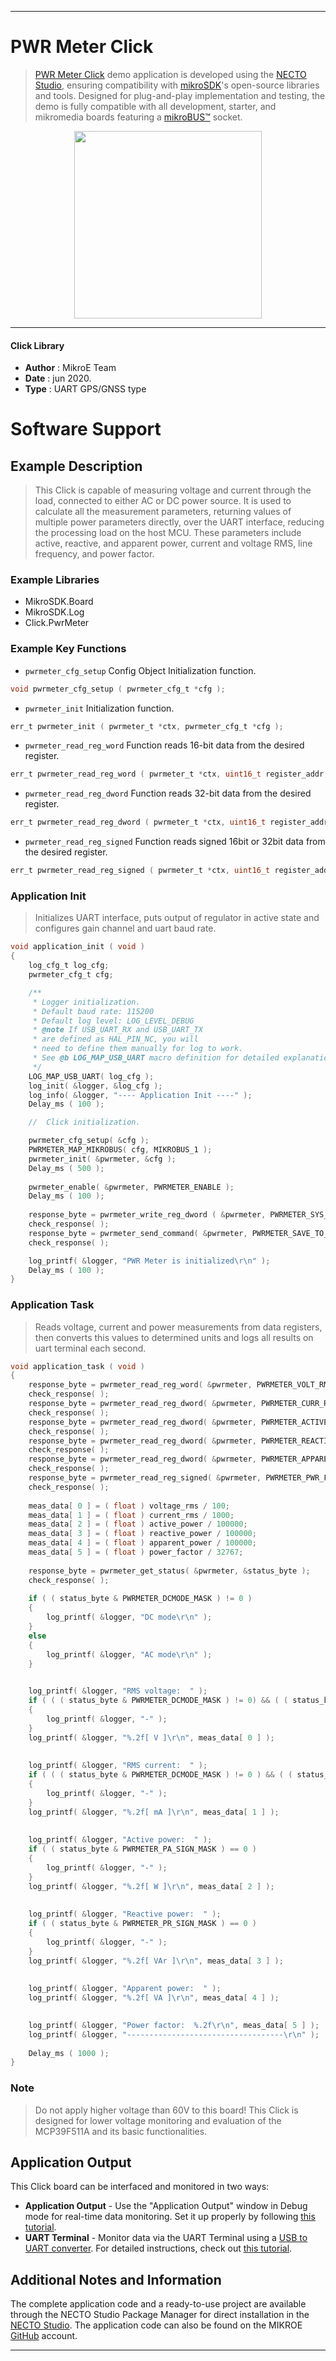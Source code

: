 
---
# PWR Meter Click

> [PWR Meter Click](https://www.mikroe.com/?pid_product=MIKROE-3150) demo application is developed using
the [NECTO Studio](https://www.mikroe.com/necto), ensuring compatibility with [mikroSDK](https://www.mikroe.com/mikrosdk)'s
open-source libraries and tools. Designed for plug-and-play implementation and testing, the demo is fully compatible with
all development, starter, and mikromedia boards featuring a [mikroBUS&trade;](https://www.mikroe.com/mikrobus) socket.

<p align="center">
  <img src="https://www.mikroe.com/?pid_product=MIKROE-3150&image=1" height=300px>
</p>

---

#### Click Library

- **Author**        : MikroE Team
- **Date**          : jun 2020.
- **Type**          : UART GPS/GNSS type

# Software Support

## Example Description

> This Click is capable of measuring voltage and current through the load, connected to either 
> AC or DC power source. It is used to calculate all the measurement parameters, returning 
> values of multiple power parameters directly, over the UART interface, reducing the processing 
> load on the host MCU. These parameters include active, reactive, and apparent power, current 
> and voltage RMS, line frequency, and power factor.

### Example Libraries

- MikroSDK.Board
- MikroSDK.Log
- Click.PwrMeter

### Example Key Functions

- `pwrmeter_cfg_setup` Config Object Initialization function. 
```c
void pwrmeter_cfg_setup ( pwrmeter_cfg_t *cfg );
``` 
 
- `pwrmeter_init` Initialization function. 
```c
err_t pwrmeter_init ( pwrmeter_t *ctx, pwrmeter_cfg_t *cfg );
```

- `pwrmeter_read_reg_word` Function reads 16-bit data from the desired register. 
```c
err_t pwrmeter_read_reg_word ( pwrmeter_t *ctx, uint16_t register_addr, uint16_t *data_out );
```
 
- `pwrmeter_read_reg_dword` Function reads 32-bit data from the desired register. 
```c
err_t pwrmeter_read_reg_dword ( pwrmeter_t *ctx, uint16_t register_addr, uint32_t *data_out );
```

- `pwrmeter_read_reg_signed` Function reads signed 16bit or 32bit data from the desired register. 
```c
err_t pwrmeter_read_reg_signed ( pwrmeter_t *ctx, uint16_t register_addr, uint8_t data_mode, int32_t *data_out );
```

### Application Init

> Initializes UART interface, puts output of regulator in active state and
> configures gain channel and uart baud rate.

```c
void application_init ( void )
{
    log_cfg_t log_cfg;
    pwrmeter_cfg_t cfg;

    /** 
     * Logger initialization.
     * Default baud rate: 115200
     * Default log level: LOG_LEVEL_DEBUG
     * @note If USB_UART_RX and USB_UART_TX 
     * are defined as HAL_PIN_NC, you will 
     * need to define them manually for log to work. 
     * See @b LOG_MAP_USB_UART macro definition for detailed explanation.
     */
    LOG_MAP_USB_UART( log_cfg );
    log_init( &logger, &log_cfg );
    log_info( &logger, "---- Application Init ----" );
    Delay_ms ( 100 );

    //  Click initialization.

    pwrmeter_cfg_setup( &cfg );
    PWRMETER_MAP_MIKROBUS( cfg, MIKROBUS_1 );
    pwrmeter_init( &pwrmeter, &cfg );
    Delay_ms ( 500 );
    
    pwrmeter_enable( &pwrmeter, PWRMETER_ENABLE );
    Delay_ms ( 100 );
    
    response_byte = pwrmeter_write_reg_dword ( &pwrmeter, PWRMETER_SYS_CONFIG_REG, PWRMETER_VOLT_GAIN_1 | PWRMETER_CURR_GAIN_8 | PWRMETER_UART_BR_9600 );
    check_response( );
    response_byte = pwrmeter_send_command( &pwrmeter, PWRMETER_SAVE_TO_FLASH_COMM );
    check_response( );

    log_printf( &logger, "PWR Meter is initialized\r\n" );
    Delay_ms ( 100 );
}
```

### Application Task

> Reads voltage, current and power measurements from data registers, then converts this values
> to determined units and logs all results on uart terminal each second.

```c
void application_task ( void )
{
    response_byte = pwrmeter_read_reg_word( &pwrmeter, PWRMETER_VOLT_RMS_REG, &voltage_rms );
    check_response( );
    response_byte = pwrmeter_read_reg_dword( &pwrmeter, PWRMETER_CURR_RMS_REG, &current_rms );
    check_response( );
    response_byte = pwrmeter_read_reg_dword( &pwrmeter, PWRMETER_ACTIVE_PWR_REG, &active_power );
    check_response( );
    response_byte = pwrmeter_read_reg_dword( &pwrmeter, PWRMETER_REACTIVE_PWR_REG, &reactive_power );
    check_response( );
    response_byte = pwrmeter_read_reg_dword( &pwrmeter, PWRMETER_APPARENT_PWR_REG, &apparent_power );
    check_response( );
    response_byte = pwrmeter_read_reg_signed( &pwrmeter, PWRMETER_PWR_FACTOR_REG, PWRMETER_16BIT_DATA, &power_factor );
    check_response( );
    
    meas_data[ 0 ] = ( float ) voltage_rms / 100;
    meas_data[ 1 ] = ( float ) current_rms / 1000;
    meas_data[ 2 ] = ( float ) active_power / 100000;
    meas_data[ 3 ] = ( float ) reactive_power / 100000;
    meas_data[ 4 ] = ( float ) apparent_power / 100000;
    meas_data[ 5 ] = ( float ) power_factor / 32767;
    
    response_byte = pwrmeter_get_status( &pwrmeter, &status_byte );
    check_response( );
    
    if ( ( status_byte & PWRMETER_DCMODE_MASK ) != 0 )
    {
        log_printf( &logger, "DC mode\r\n" );
    }
    else
    {
        log_printf( &logger, "AC mode\r\n" );
    }
    

    log_printf( &logger, "RMS voltage:  " );
    if ( ( ( status_byte & PWRMETER_DCMODE_MASK ) != 0) && ( ( status_byte & PWRMETER_DCVOLT_SIGN_MASK ) == 0 ) )
    {
        log_printf( &logger, "-" );
    }
    log_printf( &logger, "%.2f[ V ]\r\n", meas_data[ 0 ] );
    
    
    log_printf( &logger, "RMS current:  " );
    if ( ( ( status_byte & PWRMETER_DCMODE_MASK ) != 0 ) && ( ( status_byte & PWRMETER_DCCURR_SIGN_MASK ) == 0 ) )
    {
        log_printf( &logger, "-" );
    }
    log_printf( &logger, "%.2f[ mA ]\r\n", meas_data[ 1 ] );
    
    
    log_printf( &logger, "Active power:  " );
    if ( ( status_byte & PWRMETER_PA_SIGN_MASK ) == 0 )
    {
        log_printf( &logger, "-" );
    }
    log_printf( &logger, "%.2f[ W ]\r\n", meas_data[ 2 ] );
    
    
    log_printf( &logger, "Reactive power:  " );
    if ( ( status_byte & PWRMETER_PR_SIGN_MASK ) == 0 )
    {
        log_printf( &logger, "-" );
    }
    log_printf( &logger, "%.2f[ VAr ]\r\n", meas_data[ 3 ] );
    
   
    log_printf( &logger, "Apparent power:  " );
    log_printf( &logger, "%.2f[ VA ]\r\n", meas_data[ 4 ] );

    
    log_printf( &logger, "Power factor:  %.2f\r\n", meas_data[ 5 ] );
    log_printf( &logger, "-----------------------------------\r\n" );
    
    Delay_ms ( 1000 );
}
```

### Note

> Do not apply higher voltage than 60V to this board! This Click is designed for lower voltage 
> monitoring and evaluation of the MCP39F511A and its basic functionalities. 

## Application Output

This Click board can be interfaced and monitored in two ways:
- **Application Output** - Use the "Application Output" window in Debug mode for real-time data monitoring.
Set it up properly by following [this tutorial](https://www.youtube.com/watch?v=ta5yyk1Woy4).
- **UART Terminal** - Monitor data via the UART Terminal using
a [USB to UART converter](https://www.mikroe.com/click/interface/usb?interface*=uart,uart). For detailed instructions,
check out [this tutorial](https://help.mikroe.com/necto/v2/Getting%20Started/Tools/UARTTerminalTool).

## Additional Notes and Information

The complete application code and a ready-to-use project are available through the NECTO Studio Package Manager for 
direct installation in the [NECTO Studio](https://www.mikroe.com/necto). The application code can also be found on
the MIKROE [GitHub](https://github.com/MikroElektronika/mikrosdk_click_v2) account.

---
